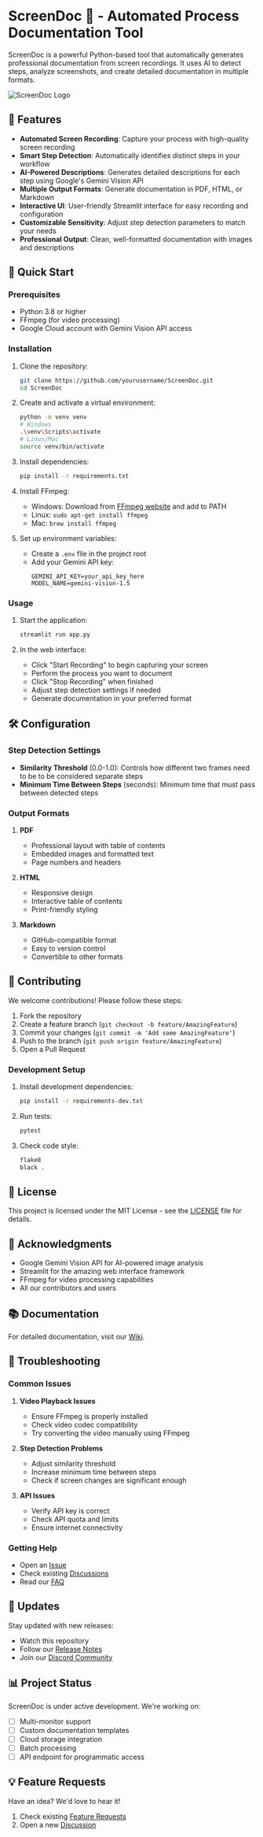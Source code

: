 # ScreenDoc 📸 - Automated Process Documentation Tool

ScreenDoc is a powerful Python-based tool that automatically generates professional documentation from screen recordings. It uses AI to detect steps, analyze screenshots, and create detailed documentation in multiple formats.

![ScreenDoc Logo](assets/logo.png)

## 🌟 Features

- **Automated Screen Recording**: Capture your process with high-quality screen recording
- **Smart Step Detection**: Automatically identifies distinct steps in your workflow
- **AI-Powered Descriptions**: Generates detailed descriptions for each step using Google's Gemini Vision API
- **Multiple Output Formats**: Generate documentation in PDF, HTML, or Markdown
- **Interactive UI**: User-friendly Streamlit interface for easy recording and configuration
- **Customizable Sensitivity**: Adjust step detection parameters to match your needs
- **Professional Output**: Clean, well-formatted documentation with images and descriptions

## 🚀 Quick Start

### Prerequisites

- Python 3.8 or higher
- FFmpeg (for video processing)
- Google Cloud account with Gemini Vision API access

### Installation

1. Clone the repository:
   ```bash
   git clone https://github.com/yourusername/ScreenDoc.git
   cd ScreenDoc
   ```

2. Create and activate a virtual environment:
   ```bash
   python -m venv venv
   # Windows
   .\venv\Scripts\activate
   # Linux/Mac
   source venv/bin/activate
   ```

3. Install dependencies:
   ```bash
   pip install -r requirements.txt
   ```

4. Install FFmpeg:
   - Windows: Download from [FFmpeg website](https://ffmpeg.org/download.html) and add to PATH
   - Linux: `sudo apt-get install ffmpeg`
   - Mac: `brew install ffmpeg`

5. Set up environment variables:
   - Create a `.env` file in the project root
   - Add your Gemini API key:
     ```
     GEMINI_API_KEY=your_api_key_here
     MODEL_NAME=gemini-vision-1.5
     ```

### Usage

1. Start the application:
   ```bash
   streamlit run app.py
   ```

2. In the web interface:
   - Click "Start Recording" to begin capturing your screen
   - Perform the process you want to document
   - Click "Stop Recording" when finished
   - Adjust step detection settings if needed
   - Generate documentation in your preferred format

## 🛠️ Configuration

### Step Detection Settings

- **Similarity Threshold** (0.0-1.0): Controls how different two frames need to be to be considered separate steps
- **Minimum Time Between Steps** (seconds): Minimum time that must pass between detected steps

### Output Formats

1. **PDF**
   - Professional layout with table of contents
   - Embedded images and formatted text
   - Page numbers and headers

2. **HTML**
   - Responsive design
   - Interactive table of contents
   - Print-friendly styling

3. **Markdown**
   - GitHub-compatible format
   - Easy to version control
   - Convertible to other formats

## 🤝 Contributing

We welcome contributions! Please follow these steps:

1. Fork the repository
2. Create a feature branch (`git checkout -b feature/AmazingFeature`)
3. Commit your changes (`git commit -m 'Add some AmazingFeature'`)
4. Push to the branch (`git push origin feature/AmazingFeature`)
5. Open a Pull Request

### Development Setup

1. Install development dependencies:
   ```bash
   pip install -r requirements-dev.txt
   ```

2. Run tests:
   ```bash
   pytest
   ```

3. Check code style:
   ```bash
   flake8
   black .
   ```

## 📝 License

This project is licensed under the MIT License - see the [LICENSE](LICENSE) file for details.

## 🙏 Acknowledgments

- Google Gemini Vision API for AI-powered image analysis
- Streamlit for the amazing web interface framework
- FFmpeg for video processing capabilities
- All our contributors and users

## 📚 Documentation

For detailed documentation, visit our [Wiki](https://github.com/yourusername/ScreenDoc/wiki).

## 🐛 Troubleshooting

### Common Issues

1. **Video Playback Issues**
   - Ensure FFmpeg is properly installed
   - Check video codec compatibility
   - Try converting the video manually using FFmpeg

2. **Step Detection Problems**
   - Adjust similarity threshold
   - Increase minimum time between steps
   - Check if screen changes are significant enough

3. **API Issues**
   - Verify API key is correct
   - Check API quota and limits
   - Ensure internet connectivity

### Getting Help

- Open an [Issue](https://github.com/yourusername/ScreenDoc/issues)
- Check existing [Discussions](https://github.com/yourusername/ScreenDoc/discussions)
- Read our [FAQ](https://github.com/yourusername/ScreenDoc/wiki/FAQ)

## 🔄 Updates

Stay updated with new releases:
- Watch this repository
- Follow our [Release Notes](https://github.com/yourusername/ScreenDoc/releases)
- Join our [Discord Community](your_discord_link)

## 📊 Project Status

ScreenDoc is under active development. We're working on:
- [ ] Multi-monitor support
- [ ] Custom documentation templates
- [ ] Cloud storage integration
- [ ] Batch processing
- [ ] API endpoint for programmatic access

## 💡 Feature Requests

Have an idea? We'd love to hear it!
1. Check existing [Feature Requests](https://github.com/yourusername/ScreenDoc/labels/enhancement)
2. Open a new [Discussion](https://github.com/yourusername/ScreenDoc/discussions/new)
